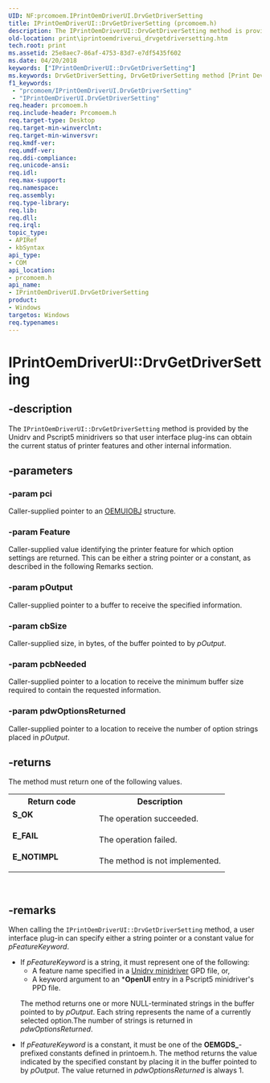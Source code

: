 ```yaml
---
UID: NF:prcomoem.IPrintOemDriverUI.DrvGetDriverSetting
title: IPrintOemDriverUI::DrvGetDriverSetting (prcomoem.h)
description: The IPrintOemDriverUI::DrvGetDriverSetting method is provided by the Unidrv and Pscript5 minidrivers so that user interface plug-ins can obtain the current status of printer features and other internal information.
old-location: print\iprintoemdriverui_drvgetdriversetting.htm
tech.root: print
ms.assetid: 25e8aec7-86af-4753-83d7-e7df5435f602
ms.date: 04/20/2018
keywords: ["IPrintOemDriverUI::DrvGetDriverSetting"]
ms.keywords: DrvGetDriverSetting, DrvGetDriverSetting method [Print Devices], DrvGetDriverSetting method [Print Devices],IPrintOemDriverUI interface, IPrintOemDriverUI interface [Print Devices],DrvGetDriverSetting method, IPrintOemDriverUI.DrvGetDriverSetting, IPrintOemDriverUI::DrvGetDriverSetting, prcomoem/IPrintOemDriverUI::DrvGetDriverSetting, print.iprintoemdriverui_drvgetdriversetting, print_unidrv-pscript_ui_3685add0-a9b4-43c3-9a5e-665e1f6f2034.xml
f1_keywords:
 - "prcomoem/IPrintOemDriverUI.DrvGetDriverSetting"
 - "IPrintOemDriverUI.DrvGetDriverSetting"
req.header: prcomoem.h
req.include-header: Prcomoem.h
req.target-type: Desktop
req.target-min-winverclnt: 
req.target-min-winversvr: 
req.kmdf-ver: 
req.umdf-ver: 
req.ddi-compliance: 
req.unicode-ansi: 
req.idl: 
req.max-support: 
req.namespace: 
req.assembly: 
req.type-library: 
req.lib: 
req.dll: 
req.irql: 
topic_type:
- APIRef
- kbSyntax
api_type:
- COM
api_location:
- prcomoem.h
api_name:
- IPrintOemDriverUI.DrvGetDriverSetting
product:
- Windows
targetos: Windows
req.typenames: 
---
```


# IPrintOemDriverUI::DrvGetDriverSetting


## -description


The <code>IPrintOemDriverUI::DrvGetDriverSetting</code> method is provided by the Unidrv and Pscript5 minidrivers so that user interface plug-ins can obtain the current status of printer features and other internal information.


## -parameters




### -param pci

Caller-supplied pointer to an <a href="https://docs.microsoft.com/windows-hardware/drivers/ddi/printoem/ns-printoem-_oemuiobj">OEMUIOBJ</a> structure.


### -param Feature

Caller-supplied value identifying the printer feature for which option settings are returned. This can be either a string pointer or a constant, as described in the following Remarks section.


### -param pOutput

Caller-supplied pointer to a buffer to receive the specified information.


### -param cbSize

Caller-supplied size, in bytes, of the buffer pointed to by <i>pOutput</i>.


### -param pcbNeeded

Caller-supplied pointer to a location to receive the minimum buffer size required to contain the requested information.


### -param pdwOptionsReturned

Caller-supplied pointer to a location to receive the number of option strings placed in <i>pOutput</i>.


## -returns



The method must return one of the following values.

<table>
<tr>
<th>Return code</th>
<th>Description</th>
</tr>
<tr>
<td width="40%">
<dl>
<dt><b>S_OK</b></dt>
</dl>
</td>
<td width="60%">
The operation succeeded.

</td>
</tr>
<tr>
<td width="40%">
<dl>
<dt><b>E_FAIL</b></dt>
</dl>
</td>
<td width="60%">
The operation failed.

</td>
</tr>
<tr>
<td width="40%">
<dl>
<dt><b>E_NOTIMPL</b></dt>
</dl>
</td>
<td width="60%">
The method is not implemented.

</td>
</tr>
</table>
 




## -remarks



When calling the <code>IPrintOemDriverUI::DrvGetDriverSetting</code> method, a user interface plug-in can specify either a string pointer or a constant value for <i>pFeatureKeyword</i>.

<ul>
<li>
If <i>pFeatureKeyword</i> is a string, it must represent one of the following:<ul>
<li>A feature name specified in a <a href="https://docs.microsoft.com/windows-hardware/drivers/print/unidrv-minidrivers">Unidrv minidriver</a> GPD file, or,</li>
<li>A keyword argument to an *<b>OpenUI</b> entry in a Pscript5 minidriver's PPD file.</li>
</ul>


The method returns one or more NULL-terminated strings in the buffer pointed to by <i>pOutput</i>. Each string represents the name of a currently selected option.The number of strings is returned in <i>pdwOptionsReturned</i>.

</li>
<li>
If <i>pFeatureKeyword</i> is a constant, it must be one of the <b>OEMGDS_</b>-prefixed constants defined in printoem.h. The method returns the value indicated by the specified constant by placing it in the buffer pointed to by <i>pOutput</i>. The value returned in <i>pdwOptionsReturned</i> is always 1.

</li>
</ul>


